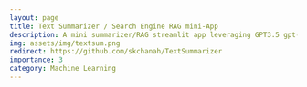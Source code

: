 ```yaml
---
layout: page
title: Text Summarizer / Search Engine RAG mini-App
description: A mini summarizer/RAG streamlit app leveraging GPT3.5 gpt-3.5-turbo-instruct and LangChain RAG with DuckDuckGo books.
img: assets/img/textsum.png
redirect: https://github.com/skchanah/TextSummarizer
importance: 3
category: Machine Learning
---
```

